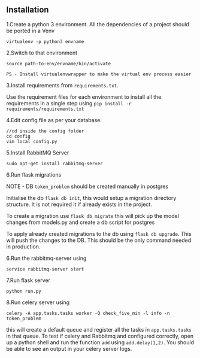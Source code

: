 ## Installation

1.Create a python 3 environment. All the dependencies of a project should be ported in a Venv
    
    virtualenv -p python3 envname

2.Switch to that environment 
    
    source path-to-env/envname/bin/activate
    
    PS - Install virtualenvwrapper to make the virtual env process easier
    
3.Install requirements from `requirements.txt`. 

Use the requirement files for each environment to install all the requirements in a single step using `pip install -r requirements/requirements.txt`

4.Edit config file as per your database.
    
    //cd inside the config folder
    cd config
    vim local_config.py
 
5.Install RabbitMQ Server

    sudo apt-get install rabbitmq-server
    
    
6.Run flask migrations 


NOTE - DB `token_problem` should be created manually in postgres


Initialise the db `flask db init`, this would setup a migration directory structure.
It is not required it if already exists in the project.

To create a migration use `flask db migrate` this will pick up the model changes from models.py and create a db script for postgres

To apply already created migrations to the db using `flask db upgrade`. This will push the changes to the DB. This should be the only command needed in production.  
  
6.Run the rabbitmq-server using 

    service rabbitmq-server start
    
7.Run flask server

    python run.py
    
8.Run celery server using 
    
    celery -A app.tasks.tasks worker -Q check_five_min -l info -n token_problem
    
  this will create a default queue and register all the tasks in `app.tasks.tasks`
  in that queue. To test if celery and Rabbitmq and configured correctly, 
  open up a python shell and run the function `add` using
  `add.delay(1,2)`. You should be able to see an output in your celery server logs.
